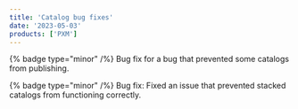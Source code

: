 ```yaml
---
title: 'Catalog bug fixes'
date: '2023-05-03'
products: ['PXM']
---
```

{% badge type="minor" /%}
Bug fix for a bug that prevented some catalogs from publishing.

{% badge type="minor" /%}
Bug fix: Fixed an issue that prevented stacked catalogs from functioning correctly.
